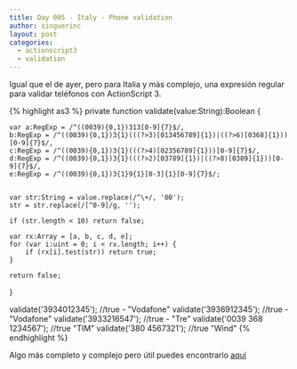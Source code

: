 ```yaml
---
title: Day 005 - Italy - Phone validation
author: singuerinc
layout: post
categories:
  - actionscript3
  - validation  
---
```

Igual que el de ayer, pero para Italia y m&aacute;s complejo, una expresi&oacute;n regular para validar tel&eacute;fonos con ActionScript 3.

{% highlight as3 %}
private function validate(value:String):Boolean {
	
	var a:RegExp = /^((0039){0,1})313[0-9]{7}$/,
	b:RegExp = /^((0039){0,1})3{1}(((?>3)[013456789]{1})|((?>6)[0368]{1}))[0-9]{7}$/,
	c:RegExp = /^((0039){0,1})3{1}(((?>4)[02356789]{1}))[0-9]{7}$/,
	d:RegExp = /^((0039){0,1})3{1}(((?>2)[03789]{1})|((?>8)[0389]{1}))[0-9]{7}$/,
	e:RegExp = /^((0039){0,1})3{1}9{1}[0-3]{1}[0-9]{7}$/;
	

	var str:String = value.replace(/^\+/, '00');
	str = str.replace(/[^0-9]/g, '');
	
	if (str.length < 10) return false;
	
	var rx:Array = [a, b, c, d, e];
	for (var i:uint = 0; i < rx.length; i++) {
		if (rx[i].test(str)) return true;
	}

	return false;
}

validate('3934012345'); 		//true - "Vodafone"
validate('3936912345'); 		//true - "Vodafone"
validate('3933216547'); 		//true - "Tre"
validate('0039 368 1234567'); 	//true "TIM"
validate('380 4567321'); 		//true "Wind"
{% endhighlight %}

Algo más completo y complejo pero útil puedes encontrarlo <a href="https://github.com/singuerinc/singuerinc-blog/blob/master/src/net/singuerinc/labs/utils/validators/ItalyPhoneValidator.as" target="_blank">aqu&iacute;</a>